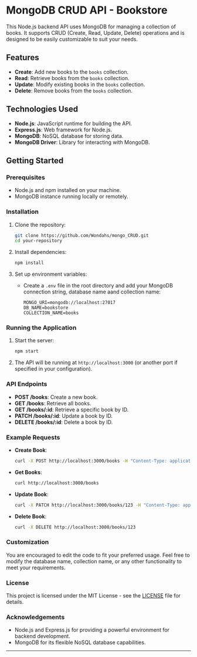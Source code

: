 # MongoDB CRUD API - Bookstore

This Node.js backend API uses MongoDB for managing a collection of books. It supports CRUD (Create, Read, Update, Delete) operations and is designed to be easily customizable to suit your needs.

## Features

- **Create**: Add new books to the `books` collection.
- **Read**: Retrieve books from the `books` collection.
- **Update**: Modify existing books in the `books` collection.
- **Delete**: Remove books from the `books` collection.

## Technologies Used

- **Node.js**: JavaScript runtime for building the API.
- **Express.js**: Web framework for Node.js.
- **MongoDB**: NoSQL database for storing data.
- **MongoDB Driver**: Library for interacting with MongoDB.

## Getting Started

### Prerequisites

- Node.js and npm installed on your machine.
- MongoDB instance running locally or remotely.

### Installation

1. Clone the repository:

   ```bash
   git clone https://github.com/Wondahs/mongo_CRUD.git
   cd your-repository
   ```

2. Install dependencies:

   ```bash
   npm install
   ```

3. Set up environment variables:
   - Create a `.env` file in the root directory and add your MongoDB connection string, database name aand collection name:

     ```plaintext
     MONGO_URI=mongodb://localhost:27017
     DB_NAME=bookstore
     COLLECTION_NAME=books
     ```

### Running the Application

1. Start the server:

   ```bash
   npm start
   ```

2. The API will be running at `http://localhost:3000` (or another port if specified in your configuration).

### API Endpoints

- **POST /books**: Create a new book.
- **GET /books**: Retrieve all books.
- **GET /books/:id**: Retrieve a specific book by ID.
- **PATCH /books/:id**: Update a book by ID.
- **DELETE /books/:id**: Delete a book by ID.

### Example Requests

- **Create Book**:

  ```bash
  curl -X POST http://localhost:3000/books -H "Content-Type: application/json" -d '{"title": "Example Book", "author": "Author Name", "year": 2024}'
  ```

- **Get Books**:

  ```bash
  curl http://localhost:3000/books
  ```

- **Update Book**:

  ```bash
  curl -X PATCH http://localhost:3000/books/123 -H "Content-Type: application/json" -d '{"title": "Updated Book", "author": "New Author", "year": 2025}'
  ```

- **Delete Book**:

  ```bash
  curl -X DELETE http://localhost:3000/books/123
  ```

### Customization

You are encouraged to edit the code to fit your preferred usage. Feel free to modify the database name, collection name, or any other functionality to meet your requirements.

### License

This project is licensed under the MIT License - see the [LICENSE](./LICENSE) file for details.

### Acknowledgements

- Node.js and Express.js for providing a powerful environment for backend development.
- MongoDB for its flexible NoSQL database capabilities.

---
